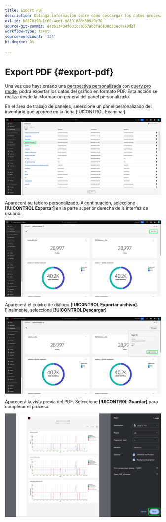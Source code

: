 ```yaml
---
title: Export PDF
description: Obtenga información sobre cómo descargar los datos procesados desde las perspectivas de su panel personalizado en formato de PDF.
exl-id: b8878198-1f69-4cef-9819-886a309a9c70
source-git-commit: eac613434f631cab567ab3fa6e30d33acac79d2f
workflow-type: tm+mt
source-wordcount: '124'
ht-degree: 0%

---
```


# Export PDF {#export-pdf}

Una vez que haya creado una [perspectiva personalizada](./overview.md) con [query pro mode](./overview.md#query-pro-mode), podrá exportar los datos del gráfico en formato PDF. Esta acción se realiza desde la información general del panel personalizado.

En el área de trabajo de paneles, seleccione un panel personalizado del inventario que aparece en la ficha [!UICONTROL Examinar].

![El inventario del panel con una entrada de panel personalizada resaltada.](../images/sql-insights-query-pro-mode/dashboard-inventory-audience.png)

Aparecerá su tablero personalizado. A continuación, seleccione **[!UICONTROL Exportar]** en la parte superior derecha de la interfaz de usuario.

![Panel personalizado con exportación resaltada.](../images/sql-insights-query-pro-mode/export.png)

Aparecerá el cuadro de diálogo **[!UICONTROL Exportar archivo]**. Finalmente, seleccione **[!UICONTROL Descargar]**

![Cuadro de diálogo Exportar archivo con descarga.](../images/sql-insights-query-pro-mode/export-dialog.png)

Aparecerá la vista previa del PDF. Seleccione **[!UICONTROL Guardar]** para completar el proceso.

![Cuadro de diálogo de vista preliminar con Guardar resaltado.](../images/sql-insights-query-pro-mode/print-preview.png)
